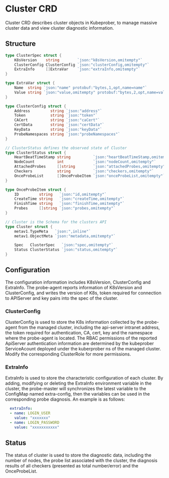 # Cluster CRD
Cluster CRD describes cluster objects in Kubeprober, to manage massive cluster data and view cluster diagnostic information.

## Structure
```go
type ClusterSpec struct {
	K8sVersion    string        `json:"k8sVersion,omitempty"`
	ClusterConfig ClusterConfig `json:"clusterConfig,omitempty"`
	ExtraInfo     []ExtraVar    `json:"extraInfo,omitempty"`
}

type ExtraVar struct {
	Name  string `json:"name" protobuf:"bytes,1,opt,name=name"`
	Value string `json:"value,omitempty" protobuf:"bytes,2,opt,name=value"`
}

type ClusterConfig struct {
	Address         string `json:"address"`
	Token           string `json:"token"`
	CACert          string `json:"caCert"`
	CertData        string `json:"certData"`
	KeyData         string `json:"keyData"`
	ProbeNamespaces string `json:"probeNamespaces"`
}

// ClusterStatus defines the observed state of Cluster
type ClusterStatus struct {
	HeartBeatTimeStamp string          `json:"heartBeatTimeStamp,omitempty"`
	NodeCount          int             `json:"nodeCount,omitempty"`
	AttachedProbes     []string        `json:"attachedProbes,omitempty"`
	Checkers           string          `json:"checkers,omitempty"`
	OnceProbeList      []OnceProbeItem `json:"onceProbeList,omitempty"`
}

type OnceProbeItem struct {
	ID         string   `json:"id,omitempty"`
	CreateTime string   `json:"createTime,omitempty"`
	FinishTime string   `json:"finishTime,omitempty"`
	Probes     []string `json:"probes,omitempty"`
}

// Cluster is the Schema for the clusters API
type Cluster struct {
	metav1.TypeMeta   `json:",inline"`
	metav1.ObjectMeta `json:"metadata,omitempty"`

	Spec   ClusterSpec   `json:"spec,omitempty"`
	Status ClusterStatus `json:"status,omitempty"`
}

```

## Configuration
The configuration information includes K8sVersion, ClusterConfig and ExtraInfo. The probe-agent reports information of K8sVersion and ClusterConfig, and writes the version of K8s, token required for connection to APIServer and key pairs into the spec of the cluster.
### ClusterConfig
ClusterConfig is used to store the K8s information collected by the probe-agent from the managed cluster, including the api-server intranet address, the token required for authentication, CA, cert, key and the namespace where the probe-agent is located. The RBAC permissions of the reported ApiServer authentication information are determined by the kubeprober ServiceAcount deployed under the kuberprober ns of the managed cluster. Modify the corresponding ClusterRole for more permissions.

### ExtraInfo
ExtraInfo is used to store the characteristic configuration of each cluster. By adding, modifying or deleting the ExtraInfo environment variable in the cluster, the probe-master will synchronizes the latest variable to the ConfigMap named extra-config, then the variables can be used in the corresponding probe diagnosis. An example is as follows:
```yaml
  extraInfo:
  - name: LOGIN_USER
    value: "xxxxxxx"
  - name: LOGIN_PASSWORD
    value: "xxxxxxxxxxx"
```
## Status
The status of cluster is used to store the diagnostic data, including the number of nodes, the probe list associated with the cluster, the diagnosis results of all checkers (presented as total number/error) and the OnceProbeList.